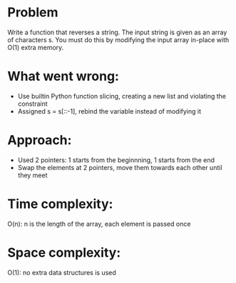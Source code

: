 # Problem
Write a function that reverses a string. The input string is given as an array of characters s.
You must do this by modifying the input array in-place with O(1) extra memory.

# What went wrong:
- Use builtin Python function slicing, creating a new list and violating the constraint
- Assigned s = s[::-1], rebind the variable instead of modifying it

# Approach:
- Used 2 pointers: 1 starts from the beginnning, 1 starts from the end
- Swap the elements at 2 pointers, move them towards each other until they meet

# Time complexity:
O(n): n is the length of the array, each element is passed once

# Space complexity:
O(1): no extra data structures is used